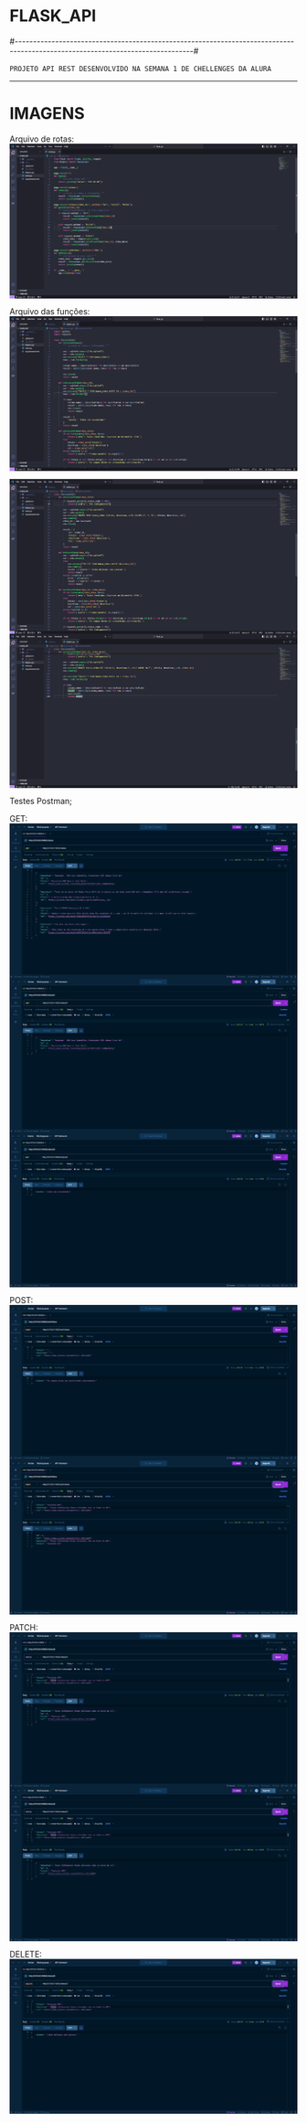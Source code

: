 # FLASK_API

#------------------------------------------------------------------------------------------------------------------------------#

	PROJETO API REST DESENVOLVIDO NA SEMANA 1 DE CHELLENGES DA ALURA
-----------------------------------------------------------------------------------------------------------------------------------------------------------------------
# IMAGENS
Arquivo de rotas:
<img align="center" alt="arq-main" src="https://github.com/guhzoide/Flask_api/blob/main/images/print_arq_main.png">


Arquivo das funções:
<img align="center" alt="arq-main" src="https://github.com/guhzoide/Flask_api/blob/main/images/print_arq_helpers1.png">

<img align="center" alt="arq-helpers" src="https://github.com/guhzoide/Flask_api/blob/main/images/print_arq_helpers2.png">

<img align="center" alt="arq-helpers" src="https://github.com/guhzoide/Flask_api/blob/main/images/print_arq_helpers3.png">


Testes Postman;

GET:
<img align="center" alt="arq-helpers" src="https://github.com/guhzoide/Flask_api/blob/main/images/print_postman_get.png">
<img align="center" alt="arq-helpers" src="https://github.com/guhzoide/Flask_api/blob/main/images/print_postman_get1.png">
<img align="center" alt="arq-helpers" src="https://github.com/guhzoide/Flask_api/blob/main/images/print_postman_get3.png">

POST:
<img align="center" alt="arq-helpers" src="https://github.com/guhzoide/Flask_api/blob/main/images/print_postman_post.png">
<img align="center" alt="arq-helpers" src="https://github.com/guhzoide/Flask_api/blob/main/images/print_postman_post1.png">

PATCH:
<img align="center" alt="arq-helpers" src="https://github.com/guhzoide/Flask_api/blob/main/images/print_postman_patch.png">
<img align="center" alt="arq-helpers" src="https://github.com/guhzoide/Flask_api/blob/main/images/print_postman_patch.png">

DELETE:
<img align="center" alt="arq-helpers" src="https://github.com/guhzoide/Flask_api/blob/main/images/print_postman_delete.png">